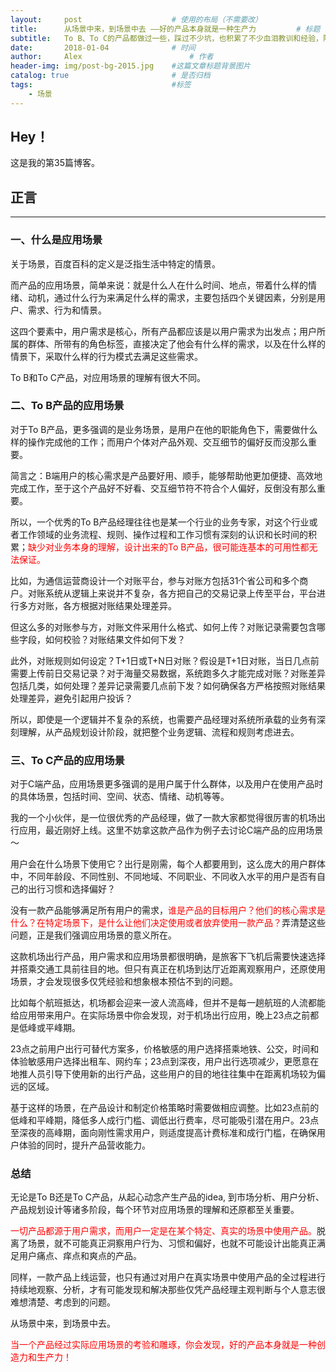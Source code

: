 ```yaml
---
layout:     post   				    # 使用的布局（不需要改）
title:      从场景中来，到场景中去 ——好的产品本身就是一种生产力			# 标题 
subtitle:   To B、To C的产品都做过一些，踩过不少坑，也积累了不少血泪教训和经验，除了用户需求这个最本源的驱动力外，如果你问我做一款好的产品，还需要什么核心要素，我会毫无犹豫地回答：是对应用场景的准确洞察和理解。   # 副标题
date:       2018-01-04 				# 时间
author:     Alex 						# 作者
header-img: img/post-bg-2015.jpg 	#这篇文章标题背景图片
catalog: true 						# 是否归档
tags:								#标签
    - 场景
---
```


## Hey！
这是我的第35篇博客。
## 正言
******
### 一、什么是应用场景
关于场景，百度百科的定义是泛指生活中特定的情景。

而产品的应用场景，简单来说：就是什么人在什么时间、地点，带着什么样的情绪、动机，通过什么行为来满足什么样的需求，主要包括四个关键因素，分别是用户、需求、行为和情景。

这四个要素中，用户需求是核心，所有产品都应该是以用户需求为出发点；用户所属的群体、所带有的角色标签，直接决定了他会有什么样的需求，以及在什么样的情景下，采取什么样的行为模式去满足这些需求。

To B和To C产品，对应用场景的理解有很大不同。
### 二、To B产品的应用场景
对于To B产品，更多强调的是业务场景，是用户在他的职能角色下，需要做什么样的操作完成他的工作；而用户个体对产品外观、交互细节的偏好反而没那么重要。

简言之：B端用户的核心需求是产品要好用、顺手，能够帮助他更加便捷、高效地完成工作，至于这个产品好不好看、交互细节符不符合个人偏好，反倒没有那么重要。

所以，一个优秀的To B产品经理往往也是某一个行业的业务专家，对这个行业或者工作领域的业务流程、规则、操作过程和工作习惯有深刻的认识和长时间的积累；<font color="red">缺少对业务本身的理解，设计出来的To B产品，很可能连基本的可用性都无法保证。</font>

比如，为通信运营商设计一个对账平台，参与对账方包括31个省公司和多个商户。对账系统从逻辑上来说并不复杂，各方把自己的交易记录上传至平台，平台进行多方对账，各方根据对账结果处理差异。

但这么多的对账参与方，对账文件采用什么格式、如何上传？对账记录需要包含哪些字段，如何校验？对账结果文件如何下发？

此外，对账规则如何设定？T+1日或T+N日对账？假设是T+1日对账，当日几点前需要上传前日交易记录？对于海量交易数据，系统跑多久才能完成对账？对账差异包括几类，如何处理？差异记录需要几点前下发？如何确保各方严格按照对账结果处理差异，避免引起用户投诉？

所以，即使是一个逻辑并不复杂的系统，也需要产品经理对系统所承载的业务有深刻理解，从产品规划设计阶段，就把整个业务逻辑、流程和规则考虑进去。
### 三、To C产品的应用场景
对于C端产品，应用场景更多强调的是用户属于什么群体，以及用户在使用产品时的具体场景，包括时间、空间、状态、情绪、动机等等。

我的一个小伙伴，是一位很优秀的产品经理，做了一款大家都觉得很厉害的机场出行应用，最近刚好上线。这里不妨拿这款产品作为例子去讨论C端产品的应用场景～

用户会在什么场景下使用它？出行是刚需，每个人都要用到，这么庞大的用户群体中，不同年龄段、不同性别、不同地域、不同职业、不同收入水平的用户是否有自己的出行习惯和选择偏好？

没有一款产品能够满足所有用户的需求，<font color="red">谁是产品的目标用户？他们的核心需求是什么？在特定场景下，是什么让他们决定使用或者放弃使用一款产品？</font>弄清楚这些问题，正是我们强调应用场景的意义所在。

这款机场出行产品，用户需求和应用场景都很明确，是旅客下飞机后需要快速选择并搭乘交通工具前往目的地。但只有真正在机场到达厅近距离观察用户，还原使用场景，才会发现很多仅凭经验和想象根本预估不到的问题。

比如每个航班抵达，机场都会迎来一波人流高峰，但并不是每一趟航班的人流都能给应用带来用户。在实际场景中你会发现，对于机场出行应用，晚上23点之前都是低峰或平峰期。

23点之前用户出行可替代方案多，价格敏感的用户选择搭乘地铁、公交，时间和体验敏感用户选择出租车、网约车；23点到深夜，用户出行选项减少，更愿意在地推人员引导下使用新的出行产品，这些用户的目的地往往集中在距离机场较为偏远的区域。

基于这样的场景，在产品设计和制定价格策略时需要做相应调整。比如23点前的低峰和平峰期，降低多人成行门槛、调低出行费率，尽可能吸引潜在用户。23点至深夜的高峰期，面向刚性需求用户，则适度提高计费标准和成行门槛，在确保用户体验的同时，提升产品营收能力。
### 总结
无论是To B还是To C产品，从起心动念产生产品的idea, 到市场分析、用户分析、产品规划设计等诸多阶段，每个环节对应用场景的理解和还原都至关重要。

<font color="red">一切产品都源于用户需求，而用户一定是在某个特定、真实的场景中使用产品。</font>脱离了场景，就不可能真正洞察用户行为、习惯和偏好，也就不可能设计出能真正满足用户痛点、痒点和爽点的产品。

同样，一款产品上线运营，也只有通过对用户在真实场景中使用产品的全过程进行持续地观察、分析，才有可能发现和解决那些仅凭产品经理主观判断与个人意志很难想清楚、考虑到的问题。

从场景中来，到场景中去。

<font color="red">当一个产品经过实际应用场景的考验和雕琢，你会发现，好的产品本身就是一种创造力和生产力！</font>
